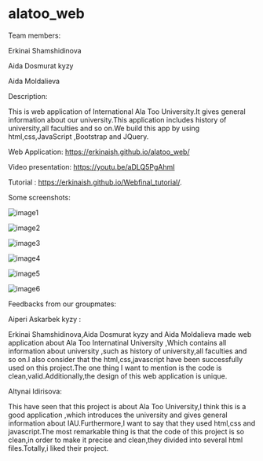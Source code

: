 # alatoo_web

Team members:

Erkinai Shamshidinova

Aida Dosmurat kyzy

Aida Moldalieva

Description: 

This is web application of International Ala Too University.It gives general information about our university.This application includes history of university,all faculties and so on.We build this app by using html,css,JavaScript ,Bootstrap and JQuery.


Web Application: https://erkinaish.github.io/alatoo_web/

Video presentation:  https://youtu.be/aDLQ5PgAhmI

Tutorial :  https://erkinaish.github.io/Webfinal_tutorial/.


Some screenshots:

![image1](https://user-images.githubusercontent.com/58220160/103040428-75d7ab00-4584-11eb-9cd3-5bc7a0bf023b.jpg)
 
![image2](https://user-images.githubusercontent.com/58220160/103040764-8c323680-4585-11eb-8acb-44fb8745aaea.jpg)


![image3](https://user-images.githubusercontent.com/58220160/103040782-9d7b4300-4585-11eb-817b-8705d511f669.jpg)


![image4](https://user-images.githubusercontent.com/58220160/103040791-a79d4180-4585-11eb-9679-29f7018daf98.jpg)

![image5](https://user-images.githubusercontent.com/58220160/103040805-ae2bb900-4585-11eb-9ef0-6a55f64e965b.jpg)


![image6](https://user-images.githubusercontent.com/58220160/103040821-b257d680-4585-11eb-9fcc-87ca7afe50f4.jpg)


Feedbacks from our groupmates: 

Aiperi Askarbek kyzy :

Erkinai Shamshidinova,Aida Dosmurat kyzy and Aida Moldalieva made web application about Ala Too Internatinal University ,Which  contains all information about university ,such as history of university,all faculties and so on.I also consider  that the html,css,javascript have been successfully used on this project.The one   thing I want to  mention is the code is clean,valid.Additionally,the design of this web application is unique.


Altynai Idirisova:

This have seen that this project is about Ala Too University,I think this is a good application ,which introduces the university and gives general information about IAU.Furthermore,I want to say that they used html,css and javascript.The most remarkable thing is that the code of this project is so clean,in order to make it precise and clean,they divided into several html files.Totally,i liked their project.



